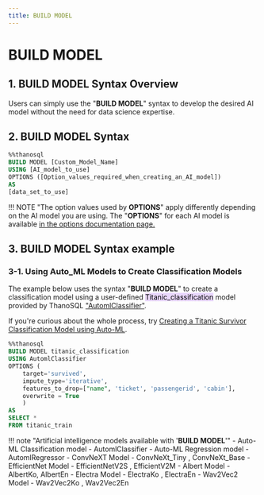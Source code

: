 ```yaml
---
title: BUILD MODEL 
---
```


# __BUILD MODEL__

## __1. BUILD MODEL Syntax Overview__

Users can simply use the "__BUILD MODEL__" syntax to develop the desired AI model without the need for data science expertise.

## __2. BUILD MODEL Syntax__

```sql
%%thanosql
BUILD MODEL [Custom_Model_Name]
USING [AI_model_to_use]
OPTIONS ([Option_values_​​required_when_creating_an_AI_model])
AS
[data_set_to_use]

```

!!! NOTE
    "The option values used by __OPTIONS__" apply differently depending on the AI model you are using. The "__OPTIONS__" for each AI model is available [in the options documentation page.](/en/how-to_guides/OPTIONS/)

## __3. BUILD MODEL Syntax example__

### __3-1. Using Auto_ML Models to Create Classification Models__

The example below uses the syntax "__BUILD MODEL__" to create a classification model using a user-defined <mark style="background-color:#E9D7FD ">Titanic_classification</mark> model provided by ThanoSQL ["AutomlClassifier"](https://www.automl.org/automl/).

If you're curious about the whole process, try [Creating a Titanic Survivor Classification Model using Auto-ML](/en/tutorials/thanosql_ml/classification/automl_classification/).

```sql
%%thanosql
BUILD MODEL titanic_classification
USING AutomlClassifier
OPTIONS (
    target='survived',
    impute_type='iterative',
    features_to_drop=["name", 'ticket', 'passengerid', 'cabin'],
    overwrite = True
    )
AS
SELECT *
FROM titanic_train
```

!!! note "Artificial intelligence models available with '__BUILD MODEL__'"
    - Auto-ML Classification model - AutomlClassifier
    - Auto-ML Regression model - AutomlRegressor
    - ConvNeXT Model - ConvNeXt_Tiny , ConvNeXt_Base
    - EfficientNet Model - EfficientNetV2S , EfficientV2M
    - Albert Model - AlbertKo, AlbertEn
    - Electra Model - ElectraKo , ElectraEn
    - Wav2Vec2 Model - Wav2Vec2Ko , Wav2Vec2En
